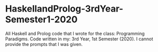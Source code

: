# HaskellandProlog-3rdYear-Semester1-2020
All Haskell and Prolog code that I wrote for the class: Programming Paradigms.
Code written in my: 3rd Year, 1st Semester (2020).
I cannot provide the prompts that I was given.
